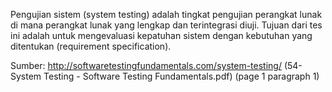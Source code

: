 Pengujian sistem (system testing) adalah tingkat pengujian perangkat lunak di mana perangkat lunak yang lengkap dan terintegrasi diuji. Tujuan dari tes ini adalah untuk mengevaluasi kepatuhan sistem dengan kebutuhan yang ditentukan (requirement specification).

Sumber: http://softwaretestingfundamentals.com/system-testing/
        (54-System Testing - Software Testing Fundamentals.pdf)
        (page 1 paragraph 1)